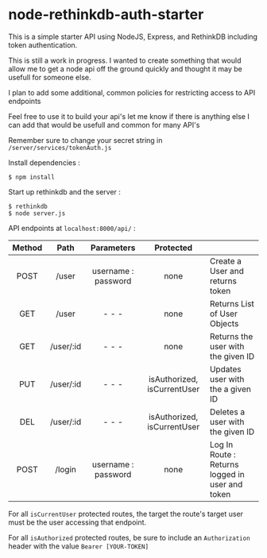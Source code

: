 # node-rethinkdb-auth-starter

This is a simple starter API using NodeJS, Express, and RethinkDB including token authentication.  

This is still a work in progress.  I wanted to create something that would allow me to get a node api off the ground quickly and thought it may be usefull for someone else.  

I plan to add some additional, common policies for restricting access to API endpoints

Feel free to use it to build your api's let me know if there is anything else I can add that would be usefull and common for many API's

Remember sure to change your secret string in ```/server/services/tokenAuth.js```

Install dependencies : 
```
$ npm install
```
Start up rethinkdb and the server :
```
$ rethinkdb
$ node server.js
```

API endpoints at ```localhost:8000/api/``` :

| Method | Path | Parameters |  Protected |     |
| :---: | :---: | :---: | :---: | :--- |
| POST | /user | username : password | none | Create a User and returns token|
| GET | /user | - - - | none | Returns List of User Objects |
| GET | /user/:id | - - - | none | Returns the user with the given ID |
| PUT | /user/:id | - - - | isAuthorized, isCurrentUser | Updates user with the a given ID |
| DEL | /user/:id | - - - | isAuthorized, isCurrentUser | Deletes a user with the given ID |
| POST | /login | username : password | none | Log In Route : Returns logged in user and token |



For all ```isCurrentUser``` protected routes, the target the route's target user must be the user accessing that endpoint.

For all ```isAuthorized``` protected routes, be sure to include an ```Authorization``` header with the value ```Bearer [YOUR-TOKEN]```